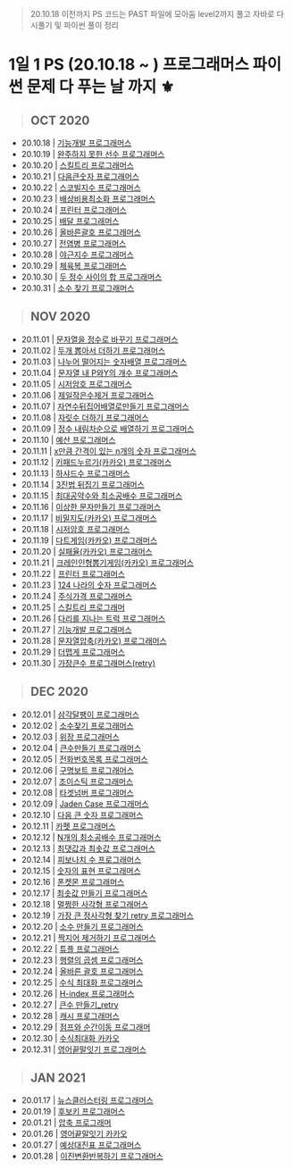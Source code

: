 > 20.10.18 이전까지 PS 코드는 PAST 파일에 모아둠
> level2까지 풀고 자바로 다시풀기 및 파이썬 풀이 정리
# 1일 1 PS (20.10.18 ~ ) 프로그래머스 파이썬 문제 다 푸는 날 까지 ⚜️

> <h2> OCT 2020 </h2>
- 20.10.18 | <a href = 'https://github.com/tbnsok40/Algorithm-Python/blob/master/OCT/18OCT%20%EA%B8%B0%EB%8A%A5%EA%B0%9C%EB%B0%9C.py'>기능개발 프로그래머스</a>
- 20.10.19 | <a href = 'https://github.com/tbnsok40/Algorithm-Python/blob/master/OCT/19OCT%20%EC%99%84%EC%A3%BC%ED%95%98%EC%A7%80%EB%AA%BB%ED%95%9C%EC%84%A0%EC%88%98.py'> 완주하지 못한 선수 프로그래머스 </a>
- 20.10.20 | <a href = 'https://github.com/tbnsok40/Algorithm-Python/blob/master/OCT/20OCT%20%EC%8A%A4%ED%82%AC%ED%8A%B8%EB%A6%AC.py'> 스킬트리 프로그래머스 </a>
- 20.10.21 | <a href = 'https://github.com/tbnsok40/Algorithm-Python/blob/master/OCT/22OCT%20%EC%8A%A4%EC%BD%94%EB%B9%8C%EC%A7%80%EC%88%98.py'> 다음큰숫자 프로그래머스 </a>
- 20.10.22 | <a href = 'https://github.com/tbnsok40/Algorithm-Python/blob/master/OCT/22OCT%20%EC%8A%A4%EC%BD%94%EB%B9%8C%EC%A7%80%EC%88%98.py'> 스코빌지수 프로그래머스 </a>
- 20.10.23 | <a href = 'https://github.com/tbnsok40/Algorithm-Python/blob/master/OCT/23OCT%20%EB%B0%B0%EC%83%81%EB%B9%84%EC%9A%A9%EC%B5%9C%EC%86%8C%ED%99%94.py'> 배상비용최소화 프로그래머스 </a>
- 20.10.24 | <a href = 'https://github.com/tbnsok40/Algorithm-Python/blob/master/OCT/24OCT%20%ED%94%84%EB%A6%B0%ED%84%B0.py'> 프린터 프로그래머스 </a>
- 20.10.25 | <a href = 'https://github.com/tbnsok40/Algorithm-Python/blob/master/OCT/25OCT%20%EB%B0%B0%EB%8B%AC.py'> 배달 프로그래머스 </a>
- 20.10.26 | <a href = 'https://github.com/tbnsok40/Algorithm-Python/blob/master/OCT/26OCT%20%EC%98%AC%EB%B0%94%EB%A5%B8%EA%B4%84%ED%98%B8.py'> 올바른괄호 프로그래머스 </a>
- 20.10.27 | <a href = 'https://github.com/tbnsok40/Algorithm-Python/blob/master/OCT/27OCT%20%EC%A0%84%EC%97%BC%EB%B3%91.py'> 전염병 프로그래머스 </a>
- 20.10.28 | <a href = 'https://github.com/tbnsok40/Algorithm-Python/blob/master/OCT/28OCT%20%EC%95%BC%EA%B7%BC%EC%A7%80%EC%88%98.py'> 야근지수 프로그래머스 </a>
- 20.10.29 | <a href = 'https://github.com/tbnsok40/Algorithm-Python/blob/master/OCT/29OCT%20%EC%B2%B4%EC%9C%A1%EB%B3%B5.py'> 체육복 프로그래머스 </a>
- 20.10.30 | <a href = 'https://github.com/tbnsok40/Algorithm-Python/blob/master/OCT/30OCT%20%EB%91%90%EC%A0%95%EC%88%98%EC%82%AC%EC%9D%B4%EC%9D%98%ED%95%A9.py'> 두 정수 사이의 합 프로그래머스 </a>
- 20.10.31 | <a href = 'https://github.com/tbnsok40/Algorithm-Python/blob/master/OCT/31OCT%20%EC%86%8C%EC%88%98%EC%B0%BE%EA%B8%B0.py'> 소수 찾기 프로그래머스 </a>

> <h2> NOV 2020 </h2>
- 20.11.01 | <a href = 'https://github.com/tbnsok40/Algorithm-Python/blob/master/NOV/01NOV%20%EB%AC%B8%EC%9E%90%EC%97%B4%EC%9D%84%EC%A0%95%EC%88%98%EB%A1%9C%EB%B0%94%EA%BE%B8%EA%B8%B0.py'> 문자열을 정수로 바꾸기 프로그래머스 </a>
- 20.11.02 | <a href = 'https://github.com/tbnsok40/Algorithm-Python/blob/master/NOV/02NOV%20%EB%91%90%EA%B0%9C%EB%BD%91%EC%95%84%EC%84%9C%EB%8D%94%ED%95%98%EA%B8%B0.py'> 두개 뽑아서 더하기 프로그래머스 </a>
- 20.11.03 | <a href = 'https://github.com/tbnsok40/Algorithm-Python/blob/master/NOV/03NOV%20%EB%82%98%EB%88%84%EC%96%B4%EB%96%A8%EC%96%B4%EC%A7%80%EB%8A%94%EC%88%AB%EC%9E%90%EB%B0%B0%EC%97%B4.py'> 나누어 떨어지는 숫자배열 프로그래머스 </a>
- 20.11.04 | <a href = 'https://github.com/tbnsok40/Algorithm-Python/blob/master/NOV/04NOV%20%EB%AC%B8%EC%9E%90%EC%97%B4%EB%82%B4P%EC%99%80Y%EC%9D%98%EA%B0%9C%EC%88%98.py'> 문자열 내 P와Y의 개수 프로그래머스 </a>
- 20.11.05 | <a href = 'https://github.com/tbnsok40/Algorithm-Python/blob/master/NOV/05NOV%20%EC%8B%9C%EC%A0%80%EC%95%94%ED%98%B8.py'> 시저암호 프로그래머스 </a>
- 20.11.06 | <a href = 'https://github.com/tbnsok40/Algorithm-Python/blob/master/NOV/06NOV%20%EC%A0%9C%EC%9D%BC%EC%9E%91%EC%9D%80%EC%88%98%EC%A0%9C%EA%B1%B0.py'> 제일작은수제거 프로그래머스 </a>
- 20.11.07 | <a href = 'https://github.com/tbnsok40/Algorithm-Python/blob/master/NOV/07NOV%20%EC%9E%90%EC%97%B0%EC%88%98%EB%92%A4%EC%A7%91%EC%96%B4%EB%B0%B0%EC%97%B4%EB%A1%9C%EB%A7%8C%EB%93%A4%EA%B8%B0.py'> 자연수뒤집어배열로만들기 프로그래머스 </a>
- 20.11.08 | <a href = 'https://github.com/tbnsok40/Algorithm-Python/blob/master/NOV/08NOV%20%EC%9E%90%EB%A6%BF%EC%88%98%EB%8D%94%ED%95%98%EA%B8%B0.py'> 자릿수 더하기 프로그래머스 </a>
- 20.11.09 | <a href = 'https://github.com/tbnsok40/Algorithm-Python/blob/master/NOV/09NOV%20%EC%A0%95%EC%88%98%EB%82%B4%EB%A6%BC%EC%B0%A8%EC%88%9C%EC%9C%BC%EB%A1%9C%EB%B0%B0%EC%97%B4%ED%95%98.py'> 정수 내림차순으로 배열하기 프로그래머스 </a>
- 20.11.10 | <a href = 'https://github.com/tbnsok40/Algorithm-Python/blob/master/NOV/10NOV%20%EC%98%88%EC%82%B0.py'> 예산 프로그래머스 </a>
- 20.11.11 | <a href = 'https://github.com/tbnsok40/Algorithm-Python/blob/master/NOV/11NOV%20x%EB%A7%8C%ED%81%BC%EA%B0%84%EA%B2%A9%EC%9D%B4%EC%9E%88%EB%8A%94n%EA%B0%9C%EC%9D%98%EC%88%AB%EC%9E%90.py'> x만큼 간격이 있는 n개의 숫자 프로그래머스 </a>
- 20.11.12 | <a href = 'https://github.com/tbnsok40/Algorithm-Python/blob/master/NOV/12NOV%20%ED%82%A4%ED%8C%A8%EB%93%9C%EB%88%84%EB%A5%B4%EA%B8%B0(%EC%B9%B4%EC%B9%B4%EC%98%A4).py'> 키패드누르기(카카오) 프로그래머스 </a>
- 20.11.13 | <a href = 'https://github.com/tbnsok40/Algorithm-Python/blob/master/NOV/13NOV%20%ED%95%98%EC%83%A4%EB%93%9C%EC%88%98.py'> 하샤드수 프로그래머스 </a>
- 20.11.14 | <a href = 'https://github.com/tbnsok40/Algorithm-Python/blob/master/NOV/14NOV%203%EC%A7%84%EB%B2%95%EB%92%A4%EC%A7%91%EA%B8%B0.py'> 3진법 뒤집기 프로그래머스 </a>
- 20.11.15 | <a href = 'https://github.com/tbnsok40/Algorithm-Python/blob/master/NOV/15NOV%20%EC%B5%9C%EB%8C%80%EA%B3%B5%EC%95%BD%EC%88%98%EC%99%80%20%EC%B5%9C%EC%86%8C%EA%B3%B5%EB%B0%B0%EC%88%98.py'> 최대공약수와 최소공배수 프로그래머스 </a>
- 20.11.16 | <a href = 'https://github.com/tbnsok40/Algorithm-Python/blob/master/NOV/16NOV%20%EC%9D%B4%EC%83%81%ED%95%9C%EB%AC%B8%EC%9E%90%EB%A7%8C%EB%93%A4%EA%B8%B0.py'> 이상한 문자만들기 프로그래머스 </a>
- 20.11.17 | <a href = 'https://github.com/tbnsok40/Algorithm-Python/blob/master/NOV/17NOV%20%EB%B9%84%EB%B0%80%EC%A7%80%EB%8F%84.py'> 비밀지도(카카오) 프로그래머스 </a>
- 20.11.18 | <a href = 'https://github.com/tbnsok40/Algorithm-Python/blob/master/NOV/18NOV%20%EC%8B%9C%EC%A0%80%EC%95%94%ED%98%B8.py'> 시저암호 프로그래머스 </a>
- 20.11.19 | <a href = 'https://github.com/tbnsok40/Algorithm-Python/blob/master/NOV/19NOV.py'> 다트게임(카카오) 프로그래머스 </a>
- 20.11.20 | <a href = 'https://github.com/tbnsok40/Algorithm-Python/blob/master/NOV/20NOV%20%EC%8B%A4%ED%8C%A8%EC%9C%A8.py'> 실패율(카카오) 프로그래머스 </a>
- 20.11.21 | <a href = 'https://github.com/tbnsok40/Algorithm-Python/blob/master/NOV/21NOV%20%ED%81%AC%EB%A0%88%EC%9D%B8%EC%9D%B8%ED%98%95%EB%BD%91%EA%B8%B0%EA%B2%8C%EC%9E%84.py'> 크레인인형뽑기게임(카카오) 프로그래머스 </a>
- 20.11.22 | <a href = 'https://github.com/tbnsok40/Algorithm-Python/blob/master/NOV/22NOV%20%ED%94%84%EB%A6%B0%ED%84%B0.py'> 프린터 프로그래머스 </a>
- 20.11.23 | <a href = 'https://github.com/tbnsok40/Algorithm-Python/blob/master/NOV/23NOV%20124%EB%82%98%EB%9D%BC%EC%9D%98%EC%88%AB%EC%9E%90.py'> 124 나라의 숫자 프로그래머스 </a>
- 20.11.24 | <a href = 'https://github.com/tbnsok40/Algorithm-Python/blob/master/NOV/24NOV%20%EC%A3%BC%EC%8B%9D%EA%B0%80%EA%B2%A9.py'> 주식가격 프로그래머스 </a>
- 20.11.25 | <a href = 'https://github.com/tbnsok40/Algorithm-Python/blob/master/NOV/25NOV%20%EC%8A%A4%ED%82%AC%ED%8A%B8%EB%A6%AC.py'> 스킬트리 프로그래머 </a>
- 20.11.26 | <a href = 'https://github.com/tbnsok40/Algorithm-Python/blob/master/NOV/26NOV%20%EB%8B%A4%EB%A6%AC%EB%A5%BC%EC%A7%80%EB%82%98%EB%8A%94%ED%8A%B8%EB%9F%AD.py'> 다리를 지나는 트럭 프로그래머스 </a>
- 20.11.27 | <a href = 'https://github.com/tbnsok40/Algorithm-Python/blob/master/NOV/27NOV%20%EA%B8%B0%EB%8A%A5%EA%B0%9C%EB%B0%9C.py'> 기능개발 프로그래머스 </a>
- 20.11.28 | <a href = 'https://github.com/tbnsok40/Algorithm-Python/blob/master/NOV/28NOV%20%EB%AC%B8%EC%9E%90%EC%97%B4%EC%95%95%EC%B6%95.py'> 문자열압축(카카오) 프로그래머스 </a>
- 20.11.29 | <a href = 'https://github.com/tbnsok40/Algorithm-Python/blob/master/NOV/29NOV%20%EB%8D%94%EB%A7%B5%EA%B2%8C.py'> 더맵게 프로그래머스 </a>
- 20.11.30 | <a href = 'https://github.com/tbnsok40/Algorithm-Python/blob/master/NOV/30NOV%20%EA%B0%80%EC%9E%A5%ED%81%B0%EC%88%98.py'> 가장큰수 프로그래머스(retry) </a>

> <h2> DEC 2020 </h2>
- 20.12.01 | <a href = 'https://github.com/tbnsok40/Algorithm-Python/blob/master/DEC/01DEC%20%EC%82%BC%EA%B0%81%EB%8B%AC%ED%8C%BD%EC%9D%B4.py'> 삼각달팽이 프로그래머스 </a>
- 20.12.02 | <a href = 'https://github.com/tbnsok40/Algorithm-Python/blob/master/DEC/02DEC%20%EC%86%8C%EC%88%98%EC%B0%BE%EA%B8%B0.py'> 소수찾기 프로그래머스 </a>
- 20.12.03 | <a href = 'https://github.com/tbnsok40/Algorithm-Python/blob/master/DEC/03DEC%20%EC%9C%84%EC%9E%A5.py'> 위장 프로그래머스 </a>
- 20.12.04 | <a href = 'https://github.com/tbnsok40/Algorithm-Python/blob/master/DEC/04DEC%20%ED%81%B0%EC%88%98%EB%A7%8C%EB%93%A4%EA%B8%B0.py'> 큰수만들기 프로그래머스 </a>
- 20.12.05 | <a href = 'https://github.com/tbnsok40/Algorithm-Python/blob/master/DEC/05DEC%20%EC%A0%84%ED%99%94%EB%B2%88%ED%98%B8%EB%AA%A9%EB%A1%9D.py'> 전화번호목록 프로그래머스 </a>
- 20.12.06 | <a href = 'https://github.com/tbnsok40/Algorithm-Python/blob/master/DEC/06DEC%20%EA%B5%AC%EB%AA%85%EB%B3%B4%ED%8A%B8.py'> 구명보트 프로그래머스 </a>
- 20.12.07 | <a href = 'https://github.com/tbnsok40/Algorithm-Python/blob/master/DEC/07DEC%20%EC%A1%B0%EC%9D%B4%EC%8A%A4%ED%8B%B1.py'> 조이스틱 프로그래머스 </a>
- 20.12.08 | <a href = 'https://github.com/tbnsok40/Algorithm-Python/blob/master/DEC/08DEC%20%ED%83%80%EA%B2%9F%EB%84%98%EB%B2%84.py'> 타겟넘버 프로그래머스 </a>
- 20.12.09 | <a href = 'https://github.com/tbnsok40/Algorithm-Python/blob/master/DEC/09DEC%20JadenCase.py'> Jaden Case 프로그래머스 </a>
- 20.12.10 | <a href = 'https://github.com/tbnsok40/Algorithm-Python/blob/master/DEC/10DEC%20%20%EB%8B%A4%EC%9D%8C%ED%81%B0%EC%88%AB%EC%9E%90.py'> 다음 큰 숫자 프로그래머스 </a>
- 20.12.11 | <a href = 'https://github.com/tbnsok40/Algorithm-Python/blob/master/DEC/11DEC%20%EC%B9%B4%ED%8E%AB.py'> 카펫 프로그래머스</a>
- 20.12.12 | <a href = 'https://github.com/tbnsok40/Algorithm-Python/blob/master/DEC/12DEC%20N%EA%B0%9C%EC%9D%98%20%EC%B5%9C%EC%86%8C%EA%B3%B5%EB%B0%B0%EC%88%98.py'> N개의 최소공배수 프로그래머스</a>
- 20.12.13 | <a href = 'https://github.com/tbnsok40/Algorithm-Python/blob/master/DEC/13DEC%20%EC%B5%9C%EB%8C%93%EA%B0%92%EA%B3%BC%20%EC%B5%9C%EC%86%9F%EA%B0%92.py'> 최댓값과 최솟값 프로그래머스</a>
- 20.12.14 | <a href = 'https://github.com/tbnsok40/Algorithm-Python/blob/master/DEC/14DEC%20%ED%94%BC%EB%B3%B4%EB%82%98%EC%B9%98%20%EC%88%98.py'> 피보나치 수 프로그래머스 </a>
- 20.12.15 | <a href = 'https://github.com/tbnsok40/Algorithm-Python/blob/master/DEC/15DEC%20%EC%88%AB%EC%9E%90%EC%9D%98%ED%91%9C%ED%98%84.py'> 숫자의 표현 프로그래머스</a>
- 20.12.16 | <a href = 'https://github.com/tbnsok40/Algorithm-Python/blob/master/DEC/16DEC%20%ED%8F%B0%EC%BC%93%EB%AA%AC.py'> 폰켓몬 프로그래머스</a>
- 20.12.17 | <a href = 'https://github.com/tbnsok40/Algorithm-Python/blob/master/DEC/17DEC%20%EC%B5%9C%EC%86%9F%EA%B0%92%EB%A7%8C%EB%93%A4%EA%B8%B0.py'> 최솟값 만들기 프로그래머스</a>
- 20.12.18 | <a href = 'https://github.com/tbnsok40/Algorithm-Python/blob/master/DEC/18DEC%20%EB%A9%80%EC%A9%A1%ED%95%9C%20%EC%82%AC%EA%B0%81%ED%98%95.py'> 멀쩡한 사각형 프로그래머스</a>
- 20.12.19 | <a href = 'https://github.com/tbnsok40/Algorithm-Python/blob/master/DEC/19DEC.py'> 가장 큰 정사각형 찾기 retry 프로그래머스 </a>
- 20.12.20 | <a href = 'https://github.com/tbnsok40/Algorithm-Python/blob/master/DEC/20DEC%20%EC%86%8C%EC%88%98%EB%A7%8C%EB%93%A4%EA%B8%B0.py'> 소수 만들기 프로그래머스 </a>
- 20.12.21 | <a href = 'https://github.com/tbnsok40/Algorithm-Python/blob/master/DEC/21DEC%20%EC%A7%9D%EC%A7%80%EC%96%B4%20%EC%A0%9C%EA%B1%B0%ED%95%98%EA%B8%B0.py'> 짝지어 제거하기 프로그래머스 </a>
- 20.12.22 | <a href = 'https://github.com/tbnsok40/Algorithm-Python/blob/master/DEC/22DEC%20%ED%8A%9C%ED%94%8C.py'> 튜플 프로그래머스 </a>
- 20.12.23 | <a href = 'https://github.com/tbnsok40/Algorithm-Python/blob/master/DEC/23DEC%20%ED%96%89%EB%A0%AC%EC%9D%98%20%EA%B3%B1%EC%85%88.py'> 행렬의 곱셈 프로그래머스 </a>
- 20.12.24 | <a href = 'https://github.com/tbnsok40/Algorithm-Python/blob/master/DEC/24DEC%20%EC%98%AC%EB%B0%94%EB%A5%B8%20%EA%B4%84%ED%98%B8.py'> 올바른 괄호 프로그래머스 </a>
- 20.12.25 | <a href = 'https://github.com/tbnsok40/Algorithm-Python/blob/master/DEC/25DEC%20%EC%88%98%EC%8B%9D%20%EC%B5%9C%EB%8C%80%ED%99%94.py'> 수식 최대화 프로그래머스 </a>
- 20.12.26 | <a href = 'https://github.com/tbnsok40/Algorithm-Python/blob/master/DEC/26DEC%20H-index.py'> H-index 프로그래머스 </a>
- 20.12.27 | <a href = 'https://github.com/tbnsok40/Algorithm-Python/blob/master/DEC/27DEC%20%ED%81%B0%EC%88%98%EB%A7%8C%EB%93%A4%EA%B8%B0_retry.py'> 큰수 만들기_retry </a>
- 20.12.28 | <a href = 'https://github.com/tbnsok40/Algorithm-Python/blob/master/DEC/28DEC%20%EC%BA%90%EC%8B%9C.py'> 캐시 프로그래머스 </a>
- 20.12.29 | <a href = 'https://github.com/tbnsok40/Algorithm-Python/blob/master/DEC/29DEC%20%EC%A0%90%ED%94%84%EC%99%80%EC%88%9C%EA%B0%84%EC%9D%B4%EB%8F%99.py'> 점프와 순간이동 프로그래머</a>
- 20.12.30 | <a href = 'https://github.com/tbnsok40/Algorithm-Python/blob/master/DEC/30DEC%20%EC%88%98%EC%8B%9D%EC%B5%9C%EB%8C%80%ED%99%94.py'> 수식최대화 카카오 </a>
- 20.12.31 | <a href = 'https://github.com/tbnsok40/Algorithm-Python/blob/master/DEC/31DEC%20%EC%98%81%EC%96%B4%EB%81%9D%EB%A7%90%EC%9E%87%EA%B8%B0.py'> 영어끝말잇기 프로그래머스</a>


> <h2> JAN 2021 </h2>
- 20.01.17 | <a href = ''> 뉴스클러스터링 프로그래머스 </a>
- 20.01.19 | <a href = ''> 후보키 프로그래머스 </a>
- 20.01.21 | <a href = ''> 압축 프로그래머</a>
- 20.01.26 | <a href = ''> 영어끝말잇기 카카오 </a>
- 20.01.27 | <a href = ''> 예상대진표 프로그래머스</a>
- 20.01.28 | <a href = ''> 이진변환반복하기 프로그래머스</a>
